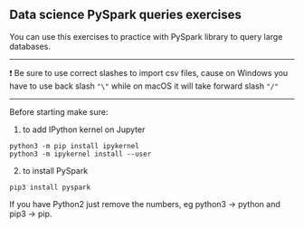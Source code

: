 ## Data science PySpark queries exercises

You can use this exercises to practice with PySpark library to query large databases.

---

❗️ Be sure to use correct slashes to import csv files, cause on Windows you have to use back slash `"\"` while on macOS it will take forward slash `"/"`

---

Before starting make sure:

1. to add IPython kernel on Jupyter

```
python3 -m pip install ipykernel
python3 -m ipykernel install --user
```

2. to install PySpark

```
pip3 install pyspark
```

If you have Python2 just remove the numbers, eg python3 -> python and pip3 -> pip.
